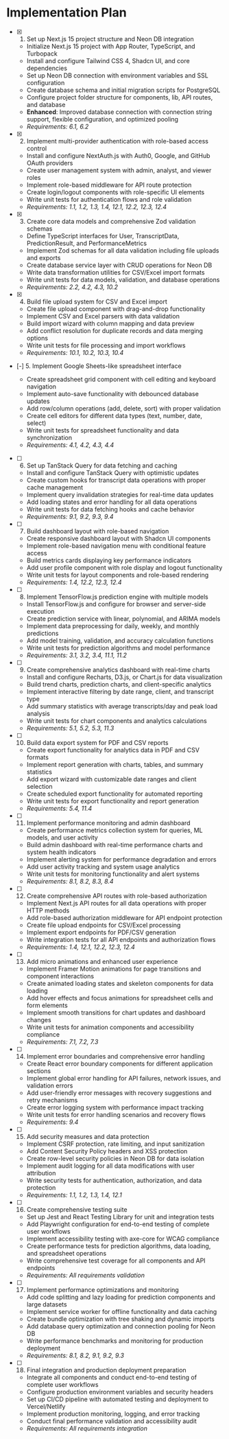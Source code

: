 # Implementation Plan

- [x] 1. Set up Next.js 15 project structure and Neon DB integration

  - Initialize Next.js 15 project with App Router, TypeScript, and Turbopack
  - Install and configure Tailwind CSS 4, Shadcn UI, and core dependencies
  - Set up Neon DB connection with environment variables and SSL configuration
  - Create database schema and initial migration scripts for PostgreSQL
  - Configure project folder structure for components, lib, API routes, and database
  - **Enhanced**: Improved database connection with connection string support, flexible configuration, and optimized pooling
  - _Requirements: 6.1, 6.2_

- [x] 2. Implement multi-provider authentication with role-based access control










  - Install and configure NextAuth.js with Auth0, Google, and GitHub OAuth providers
  - Create user management system with admin, analyst, and viewer roles
  - Implement role-based middleware for API route protection
  - Create login/logout components with role-specific UI elements
  - Write unit tests for authentication flows and role validation
  - _Requirements: 1.1, 1.2, 1.3, 1.4, 12.1, 12.2, 12.3, 12.4_



- [X] 3. Create core data models and comprehensive Zod validation schemas

  - Define TypeScript interfaces for User, TranscriptData, PredictionResult, and PerformanceMetrics
  - Implement Zod schemas for all data validation including file uploads and exports
  - Create database service layer with CRUD operations for Neon DB
  - Write data transformation utilities for CSV/Excel import formats
  - Write unit tests for data models, validation, and database operations
  - _Requirements: 2.2, 4.2, 4.3, 10.2_

- [x] 4. Build file upload system for CSV and Excel import



  - Create file upload component with drag-and-drop functionality
  - Implement CSV and Excel parsers with data validation
  - Build import wizard with column mapping and data preview
  - Add conflict resolution for duplicate records and data merging options
  - Write unit tests for file processing and import workflows
  - _Requirements: 10.1, 10.2, 10.3, 10.4_

- [-] 5. Implement Google Sheets-like spreadsheet interface








  - Create spreadsheet grid component with cell editing and keyboard navigation
  - Implement auto-save functionality with debounced database updates
  - Add row/column operations (add, delete, sort) with proper validation
  - Create cell editors for different data types (text, number, date, select)
  - Write unit tests for spreadsheet functionality and data synchronization
  - _Requirements: 4.1, 4.2, 4.3, 4.4_

- [ ] 6. Set up TanStack Query for data fetching and caching
  - Install and configure TanStack Query with optimistic updates
  - Create custom hooks for transcript data operations with proper cache management
  - Implement query invalidation strategies for real-time data updates
  - Add loading states and error handling for all data operations
  - Write unit tests for data fetching hooks and cache behavior
  - _Requirements: 9.1, 9.2, 9.3, 9.4_

- [ ] 7. Build dashboard layout with role-based navigation
  - Create responsive dashboard layout with Shadcn UI components
  - Implement role-based navigation menu with conditional feature access
  - Build metrics cards displaying key performance indicators
  - Add user profile component with role display and logout functionality
  - Write unit tests for layout components and role-based rendering
  - _Requirements: 1.4, 12.2, 12.3, 12.4_

- [ ] 8. Implement TensorFlow.js prediction engine with multiple models
  - Install TensorFlow.js and configure for browser and server-side execution
  - Create prediction service with linear, polynomial, and ARIMA models
  - Implement data preprocessing for daily, weekly, and monthly predictions
  - Add model training, validation, and accuracy calculation functions
  - Write unit tests for prediction algorithms and model performance
  - _Requirements: 3.1, 3.2, 3.4, 11.1, 11.2_

- [ ] 9. Create comprehensive analytics dashboard with real-time charts
  - Install and configure Recharts, D3.js, or Chart.js for data visualization
  - Build trend charts, prediction charts, and client-specific analytics
  - Implement interactive filtering by date range, client, and transcript type
  - Add summary statistics with average transcripts/day and peak load analysis
  - Write unit tests for chart components and analytics calculations
  - _Requirements: 5.1, 5.2, 5.3, 11.3_

- [ ] 10. Build data export system for PDF and CSV reports
  - Create export functionality for analytics data in PDF and CSV formats
  - Implement report generation with charts, tables, and summary statistics
  - Add export wizard with customizable date ranges and client selection
  - Create scheduled export functionality for automated reporting
  - Write unit tests for export functionality and report generation
  - _Requirements: 5.4, 11.4_

- [ ] 11. Implement performance monitoring and admin dashboard
  - Create performance metrics collection system for queries, ML models, and user activity
  - Build admin dashboard with real-time performance charts and system health indicators
  - Implement alerting system for performance degradation and errors
  - Add user activity tracking and system usage analytics
  - Write unit tests for monitoring functionality and alert systems
  - _Requirements: 8.1, 8.2, 8.3, 8.4_

- [ ] 12. Create comprehensive API routes with role-based authorization
  - Implement Next.js API routes for all data operations with proper HTTP methods
  - Add role-based authorization middleware for API endpoint protection
  - Create file upload endpoints for CSV/Excel processing
  - Implement export endpoints for PDF/CSV generation
  - Write integration tests for all API endpoints and authorization flows
  - _Requirements: 1.4, 12.1, 12.2, 12.3, 12.4_

- [ ] 13. Add micro animations and enhanced user experience
  - Implement Framer Motion animations for page transitions and component interactions
  - Create animated loading states and skeleton components for data loading
  - Add hover effects and focus animations for spreadsheet cells and form elements
  - Implement smooth transitions for chart updates and dashboard changes
  - Write unit tests for animation components and accessibility compliance
  - _Requirements: 7.1, 7.2, 7.3_

- [ ] 14. Implement error boundaries and comprehensive error handling
  - Create React error boundary components for different application sections
  - Implement global error handling for API failures, network issues, and validation errors
  - Add user-friendly error messages with recovery suggestions and retry mechanisms
  - Create error logging system with performance impact tracking
  - Write unit tests for error handling scenarios and recovery flows
  - _Requirements: 9.4_

- [ ] 15. Add security measures and data protection
  - Implement CSRF protection, rate limiting, and input sanitization
  - Add Content Security Policy headers and XSS protection
  - Create row-level security policies in Neon DB for data isolation
  - Implement audit logging for all data modifications with user attribution
  - Write security tests for authentication, authorization, and data protection
  - _Requirements: 1.1, 1.2, 1.3, 1.4, 12.1_

- [ ] 16. Create comprehensive testing suite
  - Set up Jest and React Testing Library for unit and integration tests
  - Add Playwright configuration for end-to-end testing of complete user workflows
  - Implement accessibility testing with axe-core for WCAG compliance
  - Create performance tests for prediction algorithms, data loading, and spreadsheet operations
  - Write comprehensive test coverage for all components and API endpoints
  - _Requirements: All requirements validation_

- [ ] 17. Implement performance optimizations and monitoring
  - Add code splitting and lazy loading for prediction components and large datasets
  - Implement service worker for offline functionality and data caching
  - Create bundle optimization with tree shaking and dynamic imports
  - Add database query optimization and connection pooling for Neon DB
  - Write performance benchmarks and monitoring for production deployment
  - _Requirements: 8.1, 8.2, 9.1, 9.2, 9.3_

- [ ] 18. Final integration and production deployment preparation
  - Integrate all components and conduct end-to-end testing of complete user workflows
  - Configure production environment variables and security headers
  - Set up CI/CD pipeline with automated testing and deployment to Vercel/Netlify
  - Implement production monitoring, logging, and error tracking
  - Conduct final performance validation and accessibility audit
  - _Requirements: All requirements integration_